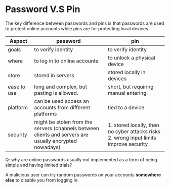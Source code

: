 # Password V.S Pin

The key difference between passwords and pins is that passwords are used to protect online accounts while pins are for protecting local devices.

| Aspect | password | pin |
| --- | --- | --- |
| goals | to verify identity | to verify identity |
| where | to log in to online accounts | to unlock a physical device |
| store | stored in servers | stored locally in devices |
| ease to use | long and complex, but pasting is allowed. | short, but requiring manual entering. |
| platform | can be used access an accounts from different platforms | tied to a device |
| security | might be stolen from the servers (channels between clients and servers are usually encrypted nowadays) | 1. stored locally, then no cyber attacks risks 2. wrong input limits improve security |


Q: why are online passwords usually not implemented as a form of being simple and having limited trials?
	
A malicious user can try random passwords on your accounts **somewhere else** to disable you from logging in.
<!--stackedit_data:
eyJoaXN0b3J5IjpbMTE3MTkxMTY3OF19
-->